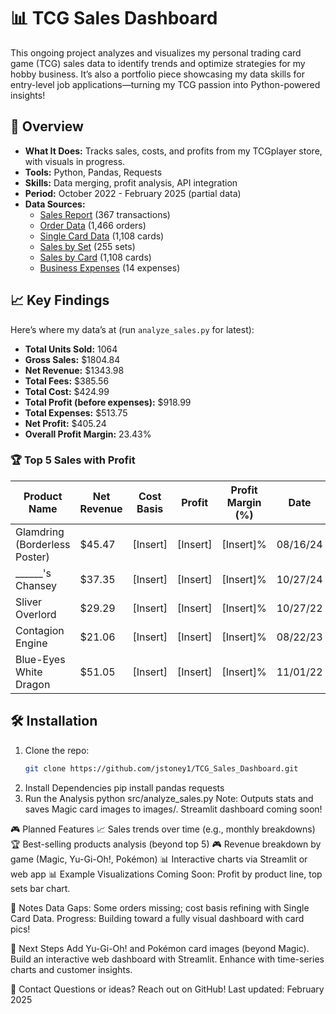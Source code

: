 # 📊 TCG Sales Dashboard

This ongoing project analyzes and visualizes my personal trading card game (TCG) sales data to identify trends and optimize strategies for my hobby business. It’s also a portfolio piece showcasing my data skills for entry-level job applications—turning my TCG passion into Python-powered insights!

## 🚀 Overview
- **What It Does:** Tracks sales, costs, and profits from my TCGplayer store, with visuals in progress.
- **Tools:** Python, Pandas, Requests
- **Skills:** Data merging, profit analysis, API integration
- **Period:** October 2022 - February 2025 (partial data)
- **Data Sources:**
  - [Sales Report](https://raw.githubusercontent.com/jstoney1/TCG_Sales_Dashboard/refs/heads/main/data/ProfessorSteg%20Sales%20Report%20-%20ProfessorSteg%20Sales%20Report.csv) (367 transactions)
  - [Order Data](https://raw.githubusercontent.com/jstoney1/TCG_Sales_Dashboard/refs/heads/main/data/TCGPlayer%20Card%20Business%20Spreadsheet%20-%20Order%20Data.csv) (1,466 orders)
  - [Single Card Data](https://raw.githubusercontent.com/jstoney1/TCG_Sales_Dashboard/refs/heads/main/data/TCGPlayer%20Card%20Business%20Spreadsheet%20-%20Single%20Card%20Data.csv) (1,108 cards)
  - [Sales by Set](https://raw.githubusercontent.com/jstoney1/TCG_Sales_Dashboard/refs/heads/main/data/TCGPlayer%20Card%20Business%20Spreadsheet%20-%20Sales%20Data%20by%20Set.csv) (255 sets)
  - [Sales by Card](https://raw.githubusercontent.com/jstoney1/TCG_Sales_Dashboard/refs/heads/main/data/TCGPlayer%20Card%20Business%20Spreadsheet%20-%20Sales%20Data%20by%20Card.csv) (1,108 cards)
  - [Business Expenses](https://raw.githubusercontent.com/jstoney1/TCG_Sales_Dashboard/refs/heads/main/data/TCGPlayer%20Card%20Business%20Spreadsheet%20-%20Business%20Expenses.csv) (14 expenses)

## 📈 Key Findings
Here’s where my data’s at (run `analyze_sales.py` for latest):
- **Total Units Sold:** 1064
- **Gross Sales:** $1804.84
- **Net Revenue:** $1343.98
- **Total Fees:** $385.56
- **Total Cost:** $424.99
- **Total Profit (before expenses):** $918.99
- **Total Expenses:** $513.75
- **Net Profit:** $405.24
- **Overall Profit Margin:** 23.43%

### 🏆 Top 5 Sales with Profit
| Product Name                  | Net Revenue | Cost Basis | Profit | Profit Margin (%) | Date       | Image                                      |
|-------------------------------|-------------|------------|--------|-------------------|------------|--------------------------------------------|
| Glamdring (Borderless Poster) | $45.47      | [Insert]   | [Insert] | [Insert]%       | 08/16/24   | ![Glamdring](images/Glamdring_(Borderless_Poster).jpg) |
| ______'s Chansey              | $37.35      | [Insert]   | [Insert] | [Insert]%       | 10/27/24   |                                            |
| Sliver Overlord               | $29.29      | [Insert]   | [Insert] | [Insert]%       | 10/27/22   | ![Sliver Overlord](images/Sliver_Overlord.jpg) |
| Contagion Engine              | $21.06      | [Insert]   | [Insert] | [Insert]%       | 08/22/23   | ![Contagion Engine](images/Contagion_Engine.jpg) |
| Blue-Eyes White Dragon        | $51.05      | [Insert]   | [Insert] | [Insert]%       | 11/01/22   |                                            |

## 🛠 Installation
1. Clone the repo:  
   ```bash
   git clone https://github.com/jstoney1/TCG_Sales_Dashboard.git
2. Install Dependencies
   pip install pandas requests
3. Run the Analysis
   python src/analyze_sales.py
Note: Outputs stats and saves Magic card images to images/. Streamlit dashboard coming soon!

🎮 Planned Features
  📈 Sales trends over time (e.g., monthly breakdowns)
  🏆 Best-selling products analysis (beyond top 5)
  🎮 Revenue breakdown by game (Magic, Yu-Gi-Oh!, Pokémon)
  📊 Interactive charts via Streamlit or web app
  📊 Example Visualizations
Coming Soon: Profit by product line, top sets bar chart.

📝 Notes
Data Gaps: Some orders missing; cost basis refining with Single Card Data.
Progress: Building toward a fully visual dashboard with card pics!

🚀 Next Steps
Add Yu-Gi-Oh! and Pokémon card images (beyond Magic).
Build an interactive web dashboard with Streamlit.
Enhance with time-series charts and customer insights.

📩 Contact
Questions or ideas? Reach out on GitHub!
Last updated: February 2025
